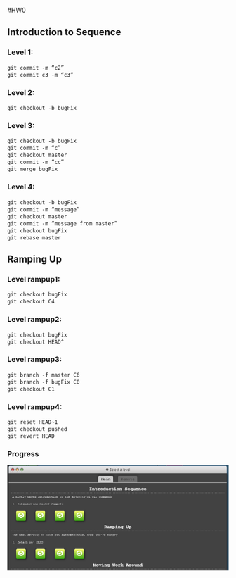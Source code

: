 #HW0

## Introduction to Sequence
### Level 1:
```
git commit -m “c2”
git commit c3 -m “c3”
```
### Level 2:
```
git checkout -b bugFix
```

### Level 3:
```
git checkout -b bugFix
git commit -m “c”
git checkout master
git commit -m “cc”
git merge bugFix
```

### Level 4:
```
git checkout -b bugFix
git commit -m “message”
git checkout master
git commit -m “message from master”
git checkout bugFix
git rebase master
```

## Ramping Up
### Level rampup1:
```
git checkout bugFix
git checkout C4
```

### Level rampup2:
```
git checkout bugFix
git checkout HEAD^
```

### Level rampup3:
```
git branch -f master C6
git branch -f bugFix C0
git checkout C1
```

### Level rampup4:
```
git reset HEAD~1
git checkout pushed
git revert HEAD
```

### Progress
![image](https://github.com/shivajividhale/HW/blob/master/HW0/Git_summup.PNG)